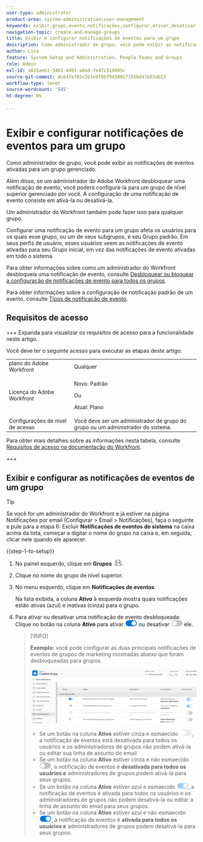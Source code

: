 ```yaml
---
user-type: administrator
product-area: system-administration;user-management
keywords: exibir,grupo,evento,notificações,configurar,ativar,desativar
navigation-topic: create-and-manage-groups
title: Exibir e configurar notificações de eventos para um grupo
description: Como administrador de grupo, você pode exibir as notificações de eventos ativadas para um grupo gerenciado. Além disso, se um administrador do Adobe Workfront desbloquear uma notificação de evento, você poderá configurá-la para um grupo de nível superior gerenciado por você. A configuração de uma notificação de evento consiste em ativá-la ou desativá-la.
author: Lisa
feature: System Setup and Administration, People Teams and Groups
role: Admin
exl-id: a815aeb1-3403-4491-a8ad-7e47c519905c
source-git-commit: dc64fef83c2b1e9f8bf9438017155bd47b83ab23
workflow-type: tm+mt
source-wordcount: '545'
ht-degree: 0%

---
```


# Exibir e configurar notificações de eventos para um grupo

Como administrador de grupo, você pode exibir as notificações de eventos ativadas para um grupo gerenciado.

Além disso, se um administrador do Adobe Workfront desbloquear uma notificação de evento, você poderá configurá-la para um grupo de nível superior gerenciado por você. A configuração de uma notificação de evento consiste em ativá-la ou desativá-la.

Um administrador do Workfront também pode fazer isso para qualquer grupo.

Configurar uma notificação de evento para um grupo afeta os usuários para os quais esse grupo, ou um de seus subgrupos, é seu Grupo padrão. Em seus perfis de usuário, esses usuários veem as notificações de evento ativadas para seu Grupo inicial, em vez das notificações de evento ativadas em todo o sistema.

Para obter informações sobre como um administrador do Workfront desbloqueia uma notificação de evento, consulte [Desbloquear ou bloquear a configuração de notificações de evento para todos os grupos](../../../administration-and-setup/manage-workfront/emails/unlock-configuration-of-event-notifications-for-groups.md).

Para obter informações sobre a configuração de notificação padrão de um evento, consulte [Tipos de notificação de evento](../../../administration-and-setup/manage-workfront/emails/event-notifications-available-in-wf.md).

## Requisitos de acesso

+++ Expanda para visualizar os requisitos de acesso para a funcionalidade neste artigo.

Você deve ter o seguinte acesso para executar as etapas deste artigo:

<table style="table-layout:auto"> 
 <col> 
 <col> 
 <tbody> 
  <tr> 
   <td role="rowheader">plano do Adobe Workfront</td> 
   <td>Qualquer</td> 
  </tr> 
  <tr> 
  <tr> 
   <td role="rowheader">Licença do Adobe Workfront</td> 
   <td><p>Novo: Padrão</p>
       <p>Ou</p>
       <p>Atual: Plano</p></td>
  </tr> 
  </tr> 
  <tr> 
   <td role="rowheader">Configurações de nível de acesso</td> 
   <td>Você deve ser um administrador de grupo do grupo ou um administrador do sistema.</td>
  </tr> 
 </tbody> 
</table>

Para obter mais detalhes sobre as informações nesta tabela, consulte [Requisitos de acesso na documentação do Workfront](/help/quicksilver/administration-and-setup/add-users/access-levels-and-object-permissions/access-level-requirements-in-documentation.md).

+++

## Exibir e configurar as notificações de eventos de um grupo

>[!TIP]
>
>Se você for um administrador do Workfront e já estiver na página Notificações por email (Configurar > Email > Notificações), faça o seguinte e pule para a etapa 6: Excluir **Notificações de eventos do sistema** na caixa acima da lista, começar a digitar o nome do grupo na caixa e, em seguida, clicar nele quando ele aparecer.

{{step-1-to-setup}}

1. No painel esquerdo, clique em **Grupos** ![](assets/groups-icon.png).

1. Clique no nome do grupo de nível superior.
1. No menu esquerdo, clique em **Notificações de eventos**.

   Na lista exibida, a coluna **Ativo** à esquerda mostra quais notificações estão ativas (azul) e inativas (cinza) para o grupo.

1. Para ativar ou desativar uma notificação de evento desbloqueada: Clique no botão na coluna <strong>Ativo</strong> para ativar <img src="assets/email-notification-enabled-unlocked.png"> ou desativar <img src="assets/email-notification-disabled-unlocked.png"> ele.

   >[!INFO]
   >
   >**Exemplo:** você pode configurar as duas principais notificações de eventos de grupos de marketing mostradas abaixo que foram desbloqueadas para grupos.</p> <p> <img src="assets/configure-group-event-notifications.png">
   >* Se um botão na coluna <strong>Ativo</strong> estiver cinza e esmaecido <img src="assets/email-notification-disabled-locked.png">, a notificação de eventos está desativada para todos os usuários e os administradores de grupos não podem ativá-la ou editar sua linha de assunto do email
   >* Se um botão na coluna <strong>Ativo</strong> estiver cinza e não esmaecido <img src="assets/email-notification-disabled-unlocked.png">, a notificação de eventos é <strong>desativada para todos os usuários e</strong> administradores de grupos podem ativá-la para seus grupos.
   >* Se um botão na coluna <strong>Ativo</strong> estiver azul e esmaecido <img src="assets/email-notification-enabled-locked.png">, a notificação de eventos é ativada para todos os usuários e os administradores de grupos não podem desativá-la ou editar a linha de assunto do email para seus grupos.
   >* Se um botão na coluna <strong>Ativo</strong> estiver azul e não esmaecido <img src="assets/email-notification-enabled-unlocked.png">, a notificação de eventos é <strong>ativada para todos os usuários e</strong> administradores de grupos podem desativá-la para seus grupos.

<!--
This step (with substeps) is for functionality from a Sprint 3 2021 story that got put on hold. Also see the PDF on the story for some text earlier in the article that needs to be added. 

1. To customize the email subject line of an event notification,
  1. Click the name of the event notification.
  1. In the <strong>Event Notification</strong> box that displays, in the <strong>Email Subject Line</strong> box, change the text and fields, including custom fields, then click <strong>Update</strong> to save the new subject lines for your emails.
  IMPORTANT: The names of the fields added must match the camel case syntax of our database structure. For more information about how our objects and their fields are named in the Workfront database, see the <a href="../../../wf-api/workfront-api.md" class="MCXref xref">Adobe Workfront API</a>.
  For more information about customizing the email subject line of an event notification, see <a href="../../../administration-and-setup/manage-workfront/emails/custom-email-subjects-event-notification.md" class="MCXref xref">Customize email subjects for event notifications</a>. 
-->


